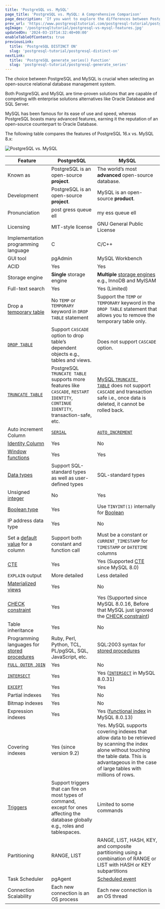 ```yaml
---
title: 'PostgreSQL vs. MySQL'
page_title: 'PostgreSQL vs. MySQL: A Comprehensive Comparison'
page_description: 'If you want to explore the differences between PostgreSQL and MySQL, this PostgreSQL vs. MySQL page is an excellent start.'
prev_url: 'https://www.postgresqltutorial.com/postgresql-tutorial/postgresql-vs-mysql/'
ogImage: '/postgresqltutorial/postgresql-vs-mysql-features.jpg'
updatedOn: '2024-03-15T14:32:40+00:00'
enableTableOfContents: true
previousLink:
  title: 'PostgreSQL DISTINCT ON'
  slug: 'postgresql-tutorial/postgresql-distinct-on'
nextLink:
  title: 'PostgreSQL generate_series() Function'
  slug: 'postgresql-tutorial/postgresql-generate_series'
---
```


The choice between PostgreSQL and MySQL is crucial when selecting an open\-source relational database management system.

Both PostgreSQL and MySQL are time\-proven solutions that are capable of competing with enterprise solutions alternatives like Oracle Database and SQL Server.

MySQL has been famous for its ease of use and speed, whereas PostgreSQL boasts many advanced features, earning it the reputation of an open\-source counterpart to Oracle Database.

The following table compares the features of PostgreSQL 16\.x vs. MySQL 8\.x:

![PostgreSQL vs. MySQL](/postgresqltutorial/postgresql-vs-mysql-features.jpg)

| Feature                                                                                                   | PostgreSQL                                                                                                                            | MySQL                                                                                                                                                                                                     |
| --------------------------------------------------------------------------------------------------------- | ------------------------------------------------------------------------------------------------------------------------------------- | --------------------------------------------------------------------------------------------------------------------------------------------------------------------------------------------------------- |
| Known as                                                                                                  | PostgreSQL is an open\-source **project**.                                                                                            | The world’s most **advanced** open\-source database.                                                                                                                                                      |
| Development                                                                                               | PostgreSQL is an open\-source **project**.                                                                                            | MySQL is an open\-source **product**.                                                                                                                                                                     |
| Pronunciation                                                                                             | post gress queue ell                                                                                                                  | my ess queue ell                                                                                                                                                                                          |
| Licensing                                                                                                 | MIT\-style license                                                                                                                    | GNU General Public License                                                                                                                                                                                |
| Implementation programming language                                                                       | C                                                                                                                                     | C/C\+\+                                                                                                                                                                                                   |
| GUI tool                                                                                                  | pgAdmin                                                                                                                               | MySQL Workbench                                                                                                                                                                                           |
| ACID                                                                                                      | Yes                                                                                                                                   | Yes                                                                                                                                                                                                       |
| Storage engine                                                                                            | **Single** storage engine                                                                                                             | **Multiple** [storage engines](http://www.mysqltutorial.org/understand-mysql-table-types-innodb-myisam.aspx) e.g., InnoDB and MyISAM                                                                      |
| Full\-text search                                                                                         | Yes                                                                                                                                   | Yes (Limited)                                                                                                                                                                                             |
| Drop a [temporary table](postgresql-temporary-table)                                                      | No `TEMP` or `TEMPORARY` keyword in `DROP TABLE` statement                                                                            | Support the `TEMP` or `TEMPORARY` keyword in the `DROP TABLE` statement that allows you to remove the temporary table only.                                                                               |
| [`DROP TABLE`](postgresql-drop-table)                                                                     | Support `CASCADE` option to drop table’s dependent objects e.g., tables and views.                                                    | Does not support `CASCADE` option.                                                                                                                                                                        |
| [`TRUNCATE TABLE`](postgresql-truncate-table)                                                             | PostgreSQL `TRUNCATE TABLE` supports more features like `CASCADE`, `RESTART IDENTITY`, `CONTINUE IDENTITY`, transaction\-safe, etc.   | [MySQL `TRUNCATE TABLE`](http://www.mysqltutorial.org/mysql-truncate-table/) does not support `CASCADE` and transaction safe i.e., once data is deleted, it cannot be rolled back.                        |
| Auto increment Column                                                                                     | [`SERIAL`](postgresql-serial)                                                                                                         | [`AUTO_INCREMENT`](http://www.mysqltutorial.org/mysql-sequence/)                                                                                                                                          |
| [Identity Column](postgresql-identity-column)                                                             | Yes                                                                                                                                   | No                                                                                                                                                                                                        |
| [Window functions](../postgresql-window-function)                                                         | Yes                                                                                                                                   | Yes                                                                                                                                                                                                       |
| [Data types](postgresql-data-types)                                                                       | Support SQL\-standard types as well as user\-defined types                                                                            | SQL\-standard types                                                                                                                                                                                       |
| Unsigned [integer](postgresql-integer)                                                                    | No                                                                                                                                    | Yes                                                                                                                                                                                                       |
| [Boolean type](postgresql-boolean)                                                                        | Yes                                                                                                                                   | Use `TINYINT(1)` internally for [Boolean](http://www.mysqltutorial.org/mysql-boolean/)                                                                                                                    |
| IP address data type                                                                                      | Yes                                                                                                                                   | No                                                                                                                                                                                                        |
| Set a [default value](postgresql-default-value) for a column                                              | Support both constant and function call                                                                                               | Must be a constant or `CURRENT_TIMESTAMP` for `TIMESTAMP` or `DATETIME` columns                                                                                                                           |
| [CTE](postgresql-cte)                                                                                     | Yes                                                                                                                                   | Yes (Supported [CTE](https://www.mysqltutorial.org/mysql-basics/mysql-cte/) since MySQL 8\.0\)                                                                                                            |
| `EXPLAIN` output                                                                                          | More detailed                                                                                                                         | Less detailed                                                                                                                                                                                             |
| [Materialized views](../postgresql-views/postgresql-materialized-views)                                   | Yes                                                                                                                                   | No                                                                                                                                                                                                        |
| [CHECK constraint](postgresql-check-constraint)                                                           | Yes                                                                                                                                   | Yes (Supported since MySQL 8\.0\.16, Before that MySQL just ignored the [CHECK constraint](https://www.mysqltutorial.org/mysql-basics/mysql-check-constraint/))                                           |
| Table inheritance                                                                                         | Yes                                                                                                                                   | No                                                                                                                                                                                                        |
| Programming languages for [stored procedures](https://neon.tech/postgresql/postgresql-plpgsql) | Ruby, Perl, Python, TCL, PL/pgSQL, SQL, JavaScript, etc.                                                                              | SQL:2003 syntax for [stored procedures](http://www.mysqltutorial.org/mysql-stored-procedure-tutorial.aspx)                                                                                                |
| [`FULL OUTER JOIN`](postgresql-full-outer-join)                                                           | Yes                                                                                                                                   | No                                                                                                                                                                                                        |
| [`INTERSECT`](postgresql-intersect)                                                                       | Yes                                                                                                                                   | Yes ([`INTERSECT`](https://www.mysqltutorial.org/mysql-basics/mysql-intersect/) in MySQL 8\.0\.31\)                                                                                                       |
| [`EXCEPT`](https://neon.tech/postgresql/postgresql-tutorial/postgresql-tutorial/postgresql-except/)       | Yes                                                                                                                                   | Yes                                                                                                                                                                                                       |
| Partial indexes                                                                                           | Yes                                                                                                                                   | No                                                                                                                                                                                                        |
| Bitmap indexes                                                                                            | Yes                                                                                                                                   | No                                                                                                                                                                                                        |
| Expression indexes                                                                                        | Yes                                                                                                                                   | Yes ([functional index](https://www.mysqltutorial.org/mysql-index/mysql-functional-index/) in MySQL 8\.0\.13\)                                                                                            |
| Covering indexes                                                                                          | Yes (since version 9\.2\)                                                                                                             | Yes. MySQL supports covering indexes that allow data to be retrieved by scanning the index alone without touching the table data. This is advantageous in the case of large tables with millions of rows. |
| [Triggers](../postgresql-triggers)                                                                        | Support triggers that can fire on most types of command, except for ones affecting the database globally e.g., roles and tablespaces. | Limited to some commands                                                                                                                                                                                  |
| Partitioning                                                                                              | RANGE, LIST                                                                                                                           | RANGE, LIST, HASH, KEY, and composite partitioning using a combination of RANGE or LIST with HASH or KEY subpartitions                                                                                    |
| Task Scheduler                                                                                            | pgAgent                                                                                                                               | [Scheduled event](http://www.mysqltutorial.org/mysql-triggers/working-mysql-scheduled-event/)                                                                                                             |
| Connection Scalability                                                                                    | Each new connection is an OS process                                                                                                  | Each new connection is an OS thread                                                                                                                                                                       |
